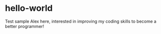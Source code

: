 # hello-world
Test sample
Alex here, interested in improving my coding skills to become a better programmer!
